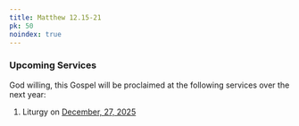 ```yaml
---
title: Matthew 12.15-21
pk: 50
noindex: true
---
```


### Upcoming Services

God willing, this Gospel will be proclaimed at the following services over the next year:


1. Liturgy on [December, 27, 2025](https://orthocal.info/readings/gregorian/2025/12/27/)
